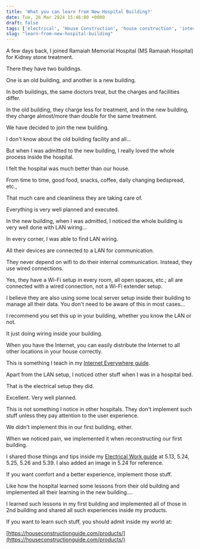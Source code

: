 ```yaml
---
title: 'What you can learn from New Hospital Building?'
date: Tue, 26 Mar 2024 15:46:00 +0000
draft: false
tags: ['electrical', 'House Construction', 'house construction', 'internet', 'tips']
slug: "learn-from-new-hospital-building"
---
```


A few days back, I joined Ramaiah Memorial Hospital (MS Ramaiah Hospital) for Kidney stone treatment.

There they have two buildings.

One is an old building, and another is a new building.

In both buildings, the same doctors treat, but the charges and facilities differ.

In the old building, they charge less for treatment, and in the new building, they charge almost/more than double for the same treatment.

We have decided to join the new building.

I don't know about the old building facility and all…

But when I was admitted to the new building, I really loved the whole process inside the hospital.

I felt the hospital was much better than our house.

From time to time, good food, snacks, coffee, daily changing bedspread, etc.,

That much care and cleanliness they are taking care of.

Everything is very well planned and executed.

In the new building, when I was admitted, I noticed the whole building is very well done with LAN wiring…

In every corner, I was able to find LAN wiring.

All their devices are connected to a LAN for communication.

They never depend on wifi to do their internal communication. Instead, they use wired connections.

Yes, they have a Wi-Fi setup in every room, all open spaces, etc.; all are connected with a wired connection, not a Wi-Fi extender setup.

I believe they are also using some local server setup inside their building to manage all their data. You don't need to be aware of this in most cases…

I recommend you set this up in your building, whether you know the LAN or not.

It just doing wiring inside your building.

When you have the Internet, you can easily distribute the Internet to all other locations in your house correctly.

This is something I teach in my [Internet Everywhere guide](https://houseconstructionguide.com/internet-everywhere/).

Apart from the LAN setup, I noticed other stuff when I was in a hospital bed.

That is the electrical setup they did.

Excellent. Very well planned.

This is not something I notice in other hospitals. They don't implement such stuff unless they pay attention to the user experience.

We didn't implement this in our first building, either.

When we noticed pain, we implemented it when reconstructing our first building.

I shared those things and tips inside my [Electrical Work guide](https://houseconstructionguide.com/electrical-work-guide/) at 5.13, 5.24, 5.25, 5.26 and 5.39. I also added an image in 5.24 for reference.

If you want comfort and a better experience, implement those stuff.

Like how the hospital learned some lessons from their old building and implemented all their learning in the new building….

I learned such lessons in my first building and implemented all of those in 2nd building and shared all such experiences inside my products.

If you want to learn such stuff, you should admit inside my world at:

[https://houseconstructionguide.com/products/](https://houseconstructionguide.com/products/)